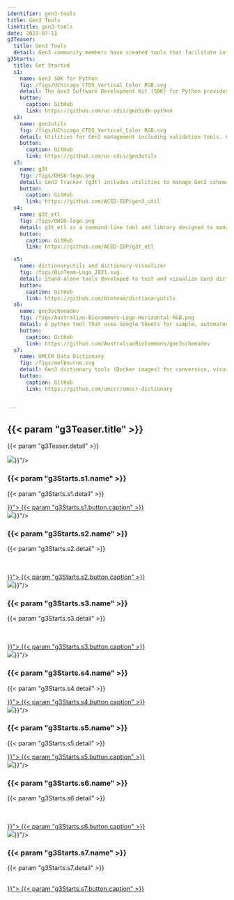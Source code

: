 ```yaml
---
identifier: gen3-tools
title: Gen3 Tools
linktitle: gen3-tools
date: 2023-07-11
g3Teaser:
  title: Gen3 Tools
  detail: Gen3 community members have created tools that facilitate interactions with a Gen3 Data Commons. These tools may be of use to both Gen3 users or operators.  Any questions about their use should be directed to the maintainers of the particular tool.
g3Starts:
  title: Get Started
  s1:
    name: Gen3 SDK for Python
    fig: /figs/UChicago_CTDS_Vertical_Color RGB.svg
    detail: The Gen3 Software Development Kit (SDK) for Python provides classes and functions for handling common tasks when interacting with a Gen3 commons. It also exposes a Command Line Interface (CLI).  Created by the Center for Translational Data Science at the University of Chicago.
    button:
      caption: GitHub
      link: https://github.com/uc-cdis/gen3sdk-python
  s2:
    name: gen3utils
    fig: /figs/UChicago_CTDS_Vertical_Color RGB.svg
    detail: Utilities for Gen3 management including validation tools. Created by the Center for Translational Data Science at the University of Chicago.                                                       
    button:
      caption: GitHub
      link: https://github.com/uc-cdis/gen3utils
  s3:
    name: g3t
    fig: /figs/OHSU-logo.png
    detail: Gen3 Tracker (g3t) includes utilities to manage Gen3 schemas, projects and submissions.  Tools include those to create and manage metadata, manipulate file manifests, status checks, metadata validation, user access, and others.                                                       
    button:
      caption: GitHub
      link: https://github.com/ACED-IDP/gen3_util
  s4:
    name: g3t_etl
    fig: /figs/OHSU-logo.png
    detail: g3t_etl is a command-line tool and library designed to manage Gen3 metadata including transformations to and from FHIR formatted data. The tool provides various commands, each serving a specific purpose.                                   
    button:
      caption: GitHub
      link: https://github.com/ACED-IDP/g3t_etl

  s5:
    name: dictionaryutils and dictionary-visualizer
    fig: /figs/BioTeam-Logo_2021.svg
    detail: Stand-alone tools developed to test and visualize Gen3 dictionaries.  They allow for quicker testing of dictionary updates and do not require a full Gen3 deployment.  Created by BioTeam.
    button:
      caption: GitHub
      link: https://github.com/bioteam/dictionaryutils
  s6:
    name: gen3schemadev
    fig: /figs/Australian-Biocommons-Logo-Horizontal-RGB.png
    detail: A python tool that uses Google Sheets for simple, automated and efficient dictionary development.  The Gen3 schema mapping library enables an automated workflow to edit, test, validate and publish Gen3 Data Dictionaries, using a google sheet as input.  Created by the Australian BioCommons.
    button:
      caption: GitHub
      link: https://github.com/AustralianBioCommons/gen3schemadev
  s7:
    name: UMCCR Data Dictionary
    fig: /figs/melbourne.svg
    detail: Gen3 dictionary tools (Docker images) for conversion, visualization, testing and validation to allow for iterative development of Gen3 data dictionary schema locally. Created by the Genomics Platform Group at University of Melbourne Centre for Cancer Research (UMCCR).
    button:
      caption: GitHub
      link: https://github.com/umccr/umccr-dictionary


---
```


<section class="g3-bg__mint">
  <div class="g3-outer-wrapper g3-flex-content">
    <div class="g3-space__padding-lg-top g3-space__padding-lg-bottom g3-col__65">
      <div class="g3-space__wrapper-gap-left">
        <h1 class="g3-space__margin-sm-bottom">
          {{< param "g3Teaser.title" >}}
        </h1>
        <p class="g3-space__margin-sm-bottom introduction">
          {{< param "g3Teaser.detail" >}}
        </p>
      </div>
    </div>
  </div>
</section>


<section>
  <div class="g3-inner-wrapper g3-space__padding-md-top g3-mb-space__padding-lg-top g3-mb-space__padding-lg-bottom">
    <div class="g3-table g3-space__margin-lg-bottom g3-mb-space__margin-lg-bottom">
      <div class="g3-col__33 g3-text__center g3-space__padding-sm-left-right">
        <img class="g3-row__10vh g3-space__margin-sm-bottom" src="{{< param "g3Starts.s1.fig" >}}"/>
        <h3 class="g3-space__margin-sm-bottom">
          {{< param "g3Starts.s1.name" >}}
        </h3>
        <p class="g3-space__margin-sm-bottom g3-text__desktop-left">
          {{< param "g3Starts.s1.detail" >}}
        </p>
        <a class="g3-button g3-button--primary g3-align__bottom" href="{{< param "g3Starts.s1.button.link" >}}">
          {{< param "g3Starts.s1.button.caption" >}}
        </a>
      </div>
      <div class="g3-col__33 g3-text__center g3-space__padding-sm-left-right">
        <img class="g3-row__10vh g3-space__margin-sm-bottom" src="{{< param "g3Starts.s2.fig" >}}"/>
        <h3 class="g3-space__margin-sm-bottom">
          {{< param "g3Starts.s2.name" >}}
        </h3>
        <p class="g3-space__margin-sm-bottom g3-text__desktop-left">
          {{< param "g3Starts.s2.detail" >}} <br>       <br> <br>               
        </p>
        <a class="g3-button g3-button--primary g3-align__bottom" href="{{< param "g3Starts.s2.button.link" >}}">
          {{< param "g3Starts.s2.button.caption" >}}
        </a>
      </div>
      <div class="g3-col__33 g3-text__center g3-space__padding-sm-left-right">
        <img class="g3-row__10vh g3-space__margin-sm-bottom" src="{{< param "g3Starts.s3.fig" >}}"/>
        <h3 class="g3-space__margin-sm-bottom">
          {{< param "g3Starts.s3.name" >}}
        </h3>
        <p class="g3-space__margin-sm-bottom g3-text__desktop-left">
          {{< param "g3Starts.s3.detail" >}} <br>       <br> <br>               
        </p>
        <a class="g3-button g3-button--primary g3-align__bottom" href="{{< param "g3Starts.s3.button.link" >}}">
          {{< param "g3Starts.s3.button.caption" >}}
        </a>
      </div>
    </div>
  </div>
</section>


<section>
  <div class="g3-inner-wrapper g3-space__padding-md-top g3-mb-space__padding-lg-top g3-mb-space__padding-lg-bottom">
    <div class="g3-table g3-space__margin-lg-bottom g3-mb-space__margin-lg-bottom">
    <div class="g3-col__33 g3-text__center g3-space__padding-sm-left-right">
      <img class="g3-row__10vh g3-space__margin-sm-bottom" src="{{< param "g3Starts.s4.fig" >}}"/>
      <h3 class="g3-space__margin-sm-bottom">
        {{< param "g3Starts.s4.name" >}}
      </h3>
      <p class="g3-space__margin-sm-bottom g3-text__desktop-left">
        {{< param "g3Starts.s4.detail" >}}
      </p>
      <a class="g3-button g3-button--primary g3-align__bottom" href="{{< param "g3Starts.s4.button.link" >}}">
        {{< param "g3Starts.s4.button.caption" >}}
      </a>
    </div>
    <div class="g3-col__33 g3-text__center g3-space__padding-sm-left-right">
        <img class="g3-row__10vh g3-space__margin-sm-bottom" src="{{< param "g3Starts.s5.fig" >}}"/>
        <h3 class="g3-space__margin-sm-bottom">
          {{< param "g3Starts.s5.name" >}}
        </h3>
        <p class="g3-space__margin-sm-bottom g3-text__desktop-left">
          {{< param "g3Starts.s5.detail" >}}
        </p>
        <a class="g3-button g3-button--primary g3-align__bottom" href="{{< param "g3Starts.s5.button.link" >}}">
          {{< param "g3Starts.s5.button.caption" >}}
        </a>
    </div>
    <div class="g3-col__33 g3-text__center g3-space__padding-sm-left-right">
      <img class="g3-row__10vh g3-space__margin-sm-bottom" src="{{< param "g3Starts.s6.fig" >}}"/>
      <h3 class="g3-space__margin-sm-bottom">
        {{< param "g3Starts.s6.name" >}}
      </h3>
      <p class="g3-space__margin-sm-bottom g3-text__desktop-left">
        {{< param "g3Starts.s6.detail" >}} <br>       <br> <br>               
      </p>
      <a class="g3-button g3-button--primary g3-align__bottom" href="{{< param "g3Starts.s6.button.link" >}}">
        {{< param "g3Starts.s6.button.caption" >}}
      </a>
      </div>
    </div>
  </div>
</section>

<section>
  <div class="g3-inner-wrapper g3-space__padding-md-top g3-mb-space__padding-lg-top g3-mb-space__padding-lg-bottom">
    <div class="g3-table g3-space__margin-lg-bottom g3-mb-space__margin-lg-bottom">
      <div class="g3-col__33 g3-text__center g3-space__padding-sm-left-right">
        <img class="g3-row__10vh g3-space__margin-sm-bottom" src="{{< param "g3Starts.s7.fig" >}}"/>
        <h3 class="g3-space__margin-sm-bottom">
          {{< param "g3Starts.s7.name" >}}
        </h3>
        <p class="g3-col__33 g3-minimum-wrapper g3-space__margin-sm-bottom g3-text__desktop-left">
          {{< param "g3Starts.s7.detail" >}} <br>  <br>
        </p>
        <a class="g3-button g3-button--primary g3-align__bottom" href="{{< param "g3Starts.s7.button.link" >}}">
          {{< param "g3Starts.s7.button.caption" >}}
        </a>
      </div>
    </div>
  </div>
</section>

